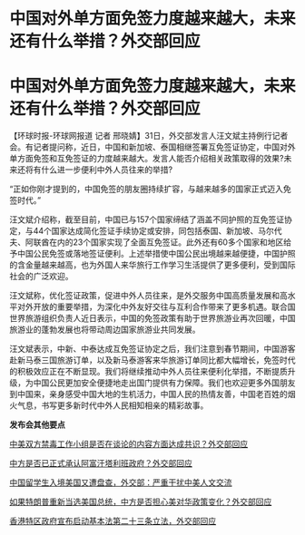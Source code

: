 # 中国对外单方面免签力度越来越大，未来还有什么举措？外交部回应

# 中国对外单方面免签力度越来越大，未来还有什么举措？外交部回应

【环球时报-环球网报道 记者
邢晓婧】31日，外交部发言人汪文斌主持例行记者会。有记者提问称，近日，中国和新加坡、泰国相继签署互免签证协定，中国对外单方面免签和互免签证的力度越来越大。发言人能否介绍相关政策取得的效果?未来还将有什么进一步便利中外人员往来的举措?

“正如你刚才提到的，中国免签的朋友圈持续扩容，与越来越多的国家正式迈入免签时代。”

汪文斌介绍称，截至目前，中国已与157个国家缔结了涵盖不同护照的互免签证协定，与44个国家达成简化签证手续协定或安排，同包括泰国、新加坡、马尔代夫、阿联酋在内的23个国家实现了全面互免签证。此外还有60多个国家和地区给予中国公民免签或落地签证便利。上述举措使中国公民出境越来越便捷，中国护照的含金量越来越高，也为外国人来华旅行工作学习生活提供了更多便利，受到国际社会的广泛欢迎。

汪文斌称，优化签证政策，促进中外人员往来，是外交服务中国高质量发展和高水平对外开放的重要举措，为深化中外友好交往与互利合作带来了更多机遇。联合国世界旅游组织负责人近日表示，中国的免签政策有助于世界旅游业再次回暖，中国旅游业的蓬勃发展也将带动周边国家旅游业共同发展。

汪文斌表示，中新、中泰达成互免签证协定之后，我们注意到春节期间，中国游客赴新马泰三国旅游订单，以及新马泰游客来华旅游订单同比都大幅增长，免签时代的积极效应正在不断显现。我们将继续推动中外人员往来便利化举措，不断提质升级，为中国公民更加安全便捷地走出国门提供有力保障。我们也欢迎更多外国朋友到中国来，亲身感受中国大地的生机活力，中国人民的热情友善，中国老百姓的烟火气息，书写更多新时代中外人民相知相亲的精彩故事。

**发布会其他要点**

[中美双方禁毒工作小组是否在谈论的内容方面达成共识？外交部回应](https://news.qq.com/rain/a/20240131A052W800)

[中方是否已正式承认阿富汗塔利班政府？外交部回应](https://news.qq.com/rain/a/20240131A056IN00)

[中国留学生入境美国又遭盘查，外交部：严重干扰中美人文交流](https://news.qq.com/rain/a/20240131A056E800)

[如果特朗普重新当选美国总统，中方是否担心美对华政策变化？外交部回应](https://news.qq.com/rain/a/20240131A056A100)

[香港特区政府宣布启动基本法第二十三条立法，外交部回应](https://news.qq.com/rain/a/20240131A058JO00)

